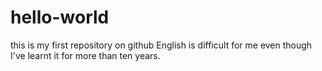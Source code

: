 # hello-world
this is my first repository on github
English is difficult for me even though I've learnt it for more than ten years.
